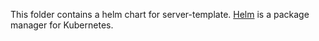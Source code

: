 This folder contains a helm chart for server-template.
[Helm](https://helm.sh/) is a package manager for Kubernetes.
